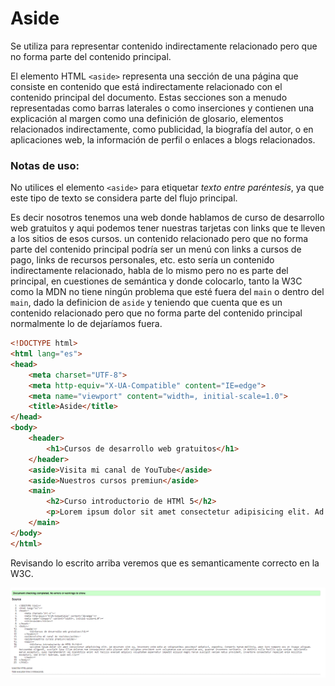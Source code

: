 # Aside

Se utiliza para representar contenido indirectamente relacionado pero que no forma parte del contenido principal.

El elemento HTML ``<aside>`` representa una sección de una página que consiste en contenido que está indirectamente relacionado con el contenido principal del documento. Estas secciones son a menudo representadas como barras laterales o como inserciones y contienen una explicación al margen como una definición de glosario, elementos relacionados indirectamente, como publicidad, la biografía del autor, o en aplicaciones web, la información de perfil o enlaces a blogs relacionados.

### **Notas de uso:**

No utilices el elemento ``<aside>`` para etiquetar *texto entre paréntesis*, ya que este tipo de texto se considera parte del flujo principal.

Es decir nosotros tenemos una web donde hablamos de curso de desarrollo web gratuitos y aqui podemos tener nuestras tarjetas con links que te lleven a los sitios de esos cursos. un contenido relacionado pero que no forma parte del contenido principal podría ser un menú con links a cursos de pago, links de recursos personales, etc. esto sería un contenido indirectamente relacionado, habla de lo mismo pero no es parte del principal, en cuestiones de semántica y donde colocarlo, tanto la W3C como la MDN no tiene ningún problema que esté fuera del `main` o dentro del `main`, dado la definicion de `aside` y teniendo que cuenta que es un contenido relacionado pero que no forma parte del contenido principal normalmente lo de dejaríamos fuera.

~~~html
<!DOCTYPE html>
<html lang="es">
<head>
    <meta charset="UTF-8">
    <meta http-equiv="X-UA-Compatible" content="IE=edge">
    <meta name="viewport" content="width=, initial-scale=1.0">
    <title>Aside</title>
</head>
<body>
    <header>
        <h1>Cursos de desarrollo web gratuitos</h1>
    </header>
    <aside>Visita mi canal de YouTube</aside>
    <aside>Nuestros cursos premiun</aside>
    <main>
        <h2>Curso introductorio de HTMl 5</h2>
        <p>Lorem ipsum dolor sit amet consectetur adipisicing elit. Ad deserunt sint ea, inventore enim odio at voluptatibus possimus? Adipisci, expedita. Corporis harum mollitia, amet iure tempore eos et itaque aliquam. Recusandae eligendi, suscipit ipsa illum dolorum rem consequuntur odio placeat odit voluptas provident sunt voluptatum eum accusantium eos, quaerat inventore veritatis. Et debitis nulla facilis quia veniam. Reiciendis earum excepturi, quos reprehenderit vel blanditiis enim! Aut facilis eveniet adipisci voluptatem aspernatur impedit aliquid magni harum suscipit veniam natus provident, inventore consectetur repellat enim mollitia excepturi, sed error! Aperiam, quam est.</p>
    </main>
</body>
</html>
~~~

Revisando lo escrito arriba veremos que es semanticamente correcto en la W3C.

![aside](/media/Aside_correcto.png "Ejemplo aside correcto")